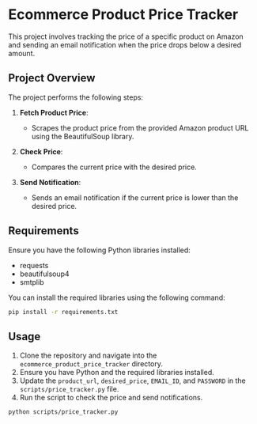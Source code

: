 # Ecommerce Product Price Tracker

This project involves tracking the price of a specific product on Amazon and sending an email notification when the price drops below a desired amount.

## Project Overview

The project performs the following steps:

1. **Fetch Product Price**:
   - Scrapes the product price from the provided Amazon product URL using the BeautifulSoup library.

2. **Check Price**:
   - Compares the current price with the desired price.

3. **Send Notification**:
   - Sends an email notification if the current price is lower than the desired price.

## Requirements

Ensure you have the following Python libraries installed:
- requests
- beautifulsoup4
- smtplib

You can install the required libraries using the following command:
```bash
pip install -r requirements.txt
```

## Usage

1. Clone the repository and navigate into the `ecommerce_product_price_tracker` directory.
2. Ensure you have Python and the required libraries installed.
3. Update the `product_url`, `desired_price`, `EMAIL_ID`, and `PASSWORD` in the `scripts/price_tracker.py` file.
4. Run the script to check the price and send notifications.

```bash
python scripts/price_tracker.py
```